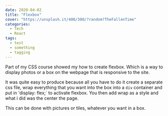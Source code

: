```yaml
---
date: 2020-04-02
title: "Flexbox"
cover: "https://unsplash.it/400/300/?random?TheFallenTime"
categories:
  - Tech
  - React
tags:
  - test
  - something
  - tagging
---
```



Part of my CSS course showed my how to create flexbox. Which is a way to display photos or a box on the webpage that is responsive to the site. 

It was quite easy to produce because all you have to do it create a separate css file, wrap everything that you want into the box into a `div` container and put in 'display: flex;` to activate flexbox. You then add wrap as a style and what i did was the center the page. 

This can be done with pictures or tiles, whatever you want in a box. 